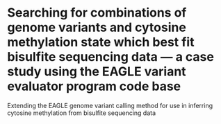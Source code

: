 # Searching for combinations of genome variants and cytosine methylation state which best fit bisulfite sequencing data — a case study using the EAGLE variant evaluator program code base

Extending the EAGLE genome variant calling method for use in inferring cytosine methylation from bisulfite sequencing data
